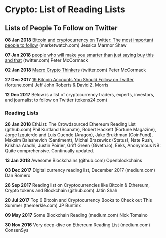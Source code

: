 # Crypto: List of Reading Lists

## Lists of People To Follow on Twitter

**08 Jan 2018** [Bitcoin and cryptocurrency on Twitter: The most important people to follow](https://www.marketwatch.com/story/bitcoin-and-cryptocurrency-on-twitter-the-most-important-people-to-follow-2017-12-04) (marketwatch.com) Jessica Marmor Shaw

**07 Jan 2018**	[people who will make you smarter than just saying buy this and that](https://twitter.com/search?q=twobitidiot%20realist&src=typd) (twitter.com) Peter McCormack

**02 Jan 2018** [Macro Crypto Thinkers](https://twitter.com/whatbitcoindid/status/948227096316346368) (twitter.com) Peter McCormack

**27 Dec 2017** [19 Bitcoin Accounts You Should Follow on Twitter](http://fortune.com/2017/12/27/bitcoin-twitter/) (fortune.com) Jeff John Roberts & David Z. Morris

**12 Dec 2017** Below is a list of cryptocurrency traders, experts, investors, and journalist to follow on Twitter (tokens24.com) 

### Reading Lists

**26 Jan 2018** 	EthList: The Crowdsourced Ethereum Reading List (github.com) Phil Kurtland (Scanate), Robert Hackett (Fortune Magazine), Jorge Izquierdo and Luis Cuende (Aragon), Jake Brukhman (CoinFund), Maksim Balashevich (Santiment), Michal Brazewicz (Status), Nate Rush, Krishna Aradhi, Justin Poirier, Griff Green (Giveth.io), Eeks, Anonymous
NB: Quite comprehensive. Continually updated. 

**13 Jan 2018**	Awesome Blockchains (github.com) Openblockchains

**03 Dec 2017**	Digital currency reading list, December 2017 (medium.com) Dan Romero

**26 Sep 2017**	Reading list on Cryptocurrencies like Bitcoin & Ethereum, Crypto tokens and Blockchain (github.com) Jatin Shah

**20 Jul 2017**	Top 6 Bitcoin and Cryptocurrency Books to Check out This Summer (themerkle.com) JP Buntinx

**09 May 2017**	Some Blockchain Reading (medium.com) Nick Tomaino

**30 Nov 2016**	Very deep-dive on Ethereum Reading List (medium.com) ConsenSys

